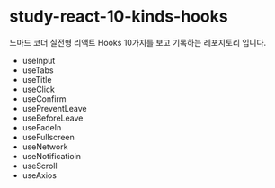 # study-react-10-kinds-hooks

노마드 코더 실전형 리액트 Hooks 10가지를 보고 기록하는 레포지토리 입니다.

- useInput
- useTabs
- useTitle
- useClick
- useConfirm
- usePreventLeave
- useBeforeLeave
- useFadeIn
- useFullscreen
- useNetwork
- useNotificatioin
- useScroll
- useAxios
